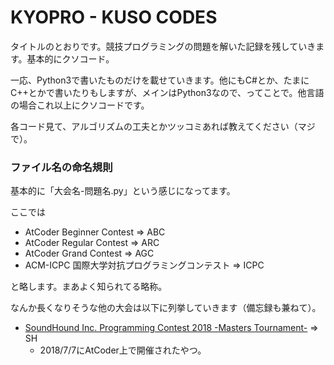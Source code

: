 # KYOPRO - KUSO CODES

タイトルのとおりです。競技プログラミングの問題を解いた記録を残していきます。基本的にクソコード。

一応、Python3で書いたものだけを載せていきます。他にもC#とか、たまにC++とかで書いたりもしますが、メインはPython3なので、ってことで。他言語の場合これ以上にクソコードです。

各コード見て、アルゴリズムの工夫とかツッコミあれば教えてください（マジで）。


### ファイル名の命名規則
基本的に「大会名-問題名.py」という感じになってます。

ここでは

* AtCoder Beginner Contest => ABC
* AtCoder Regular Contest => ARC
* AtCoder Grand Contest => AGC
* ACM-ICPC 国際大学対抗プログラミングコンテスト => ICPC

と略します。まあよく知られてる略称。

なんか長くなりそうな他の大会は以下に列挙していきます（備忘録も兼ねて）。

* [SoundHound Inc. Programming Contest 2018 -Masters Tournament-](https://beta.atcoder.jp/contests/soundhound2018-summer-qual) => SH
    * 2018/7/7にAtCoder上で開催されたやつ。